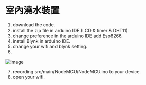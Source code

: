 # 室內澆水裝置
1. download the code.
2. install the zip file in arduino IDE.(LCD & timer & DHT11)
3. change preference in the arduino IDE add Esp8266.
4. install Blynk in arduino IDE.
5. change your wifi and blynk setting.
6. 
![image](https://user-images.githubusercontent.com/46060471/208563632-4790c5f4-9d44-4525-99d1-350115d268ea.png)

7. recording src/main/NodeMCU/NodeMCU.ino to your device.
8. open your wifi.
